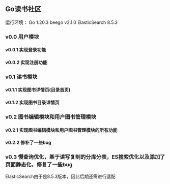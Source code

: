 ## Go读书社区

运行环境：
Go 1.20.3
beego v2.1.0
ElasticSearch 8.5.3

### v0.0 用户模块
#### v0.0.1 实现登录功能
#### v0.0.2 实现注册功能
### v0.1 读书模块
#### v0.1.1 实现图书详情页(目录首页)
#### v0.1.2 实现图书目录详情页
### v0.2 图书编辑模块和用户图书管理模块
#### v0.2.1 实现图书编辑模块和用户图书管理模块的所有功能
#### v0.2.2 修补了一些bug 
### v0.3 慢查询优化，基于读写复制的分库分表，ES搜索优化以及添加了页面静态化，修复了一些bug
ElasticSearch由于是8.5.3版本，因此后期还需进行适配

